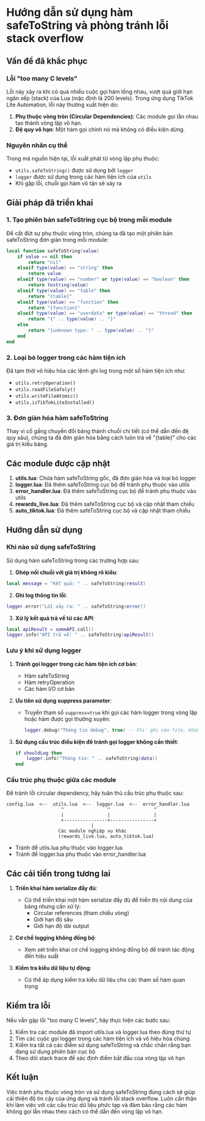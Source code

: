 # Hướng dẫn sử dụng hàm safeToString và phòng tránh lỗi stack overflow

## Vấn đề đã khắc phục

### Lỗi "too many C levels"
Lỗi này xảy ra khi có quá nhiều cuộc gọi hàm lồng nhau, vượt quá giới hạn ngăn xếp (stack) của Lua (mặc định là 200 levels). Trong ứng dụng TikTok Lite Automation, lỗi này thường xuất hiện do:

1. **Phụ thuộc vòng tròn (Circular Dependencies)**: Các module gọi lẫn nhau tạo thành vòng lặp vô hạn.
2. **Đệ quy vô hạn**: Một hàm gọi chính nó mà không có điều kiện dừng.

### Nguyên nhân cụ thể
Trong mã nguồn hiện tại, lỗi xuất phát từ vòng lặp phụ thuộc:
- `utils.safeToString()` được sử dụng bởi `logger`
- `logger` được sử dụng trong các hàm tiện ích của `utils`
- Khi gặp lỗi, chuỗi gọi hàm vô tận sẽ xảy ra

## Giải pháp đã triển khai

### 1. Tạo phiên bản safeToString cục bộ trong mỗi module
Để cắt đứt sự phụ thuộc vòng tròn, chúng ta đã tạo một phiên bản safeToString đơn giản trong mỗi module:

```lua
local function safeToString(value)
    if value == nil then
        return "nil"
    elseif type(value) == "string" then
        return value
    elseif type(value) == "number" or type(value) == "boolean" then
        return tostring(value)
    elseif type(value) == "table" then
        return "{table}"
    elseif type(value) == "function" then
        return "{function}"
    elseif type(value) == "userdata" or type(value) == "thread" then
        return "{" .. type(value) .. "}"
    else
        return "{unknown type: " .. type(value) .. "}"
    end
end
```

### 2. Loại bỏ logger trong các hàm tiện ích
Đã tạm thời vô hiệu hóa các lệnh ghi log trong một số hàm tiện ích như:
- `utils.retryOperation()`
- `utils.readFileSafely()`
- `utils.writeFileAtomic()`
- `utils.isTikTokLiteInstalled()`

### 3. Đơn giản hóa hàm safeToString
Thay vì cố gắng chuyển đổi bảng thành chuỗi chi tiết (có thể dẫn đến đệ quy sâu), chúng ta đã đơn giản hóa bằng cách luôn trả về "{table}" cho các giá trị kiểu bảng.

## Các module được cập nhật

1. **utils.lua**: Chứa hàm safeToString gốc, đã đơn giản hóa và loại bỏ logger
2. **logger.lua**: Đã thêm safeToString cục bộ để tránh phụ thuộc vào utils
3. **error_handler.lua**: Đã thêm safeToString cục bộ để tránh phụ thuộc vào utils
4. **rewards_live.lua**: Đã thêm safeToString cục bộ và cập nhật tham chiếu
5. **auto_tiktok.lua**: Đã thêm safeToString cục bộ và cập nhật tham chiếu

## Hướng dẫn sử dụng

### Khi nào sử dụng safeToString
Sử dụng hàm safeToString trong các trường hợp sau:

1. **Ghép nối chuỗi với giá trị không rõ kiểu**: 
```lua
local message = "Kết quả: " .. safeToString(result)
```

2. **Ghi log thông tin lỗi**:
```lua
logger.error("Lỗi xảy ra: " .. safeToString(error))
```

3. **Xử lý kết quả trả về từ các API**:
```lua
local apiResult = someAPI.call()
logger.info("API trả về: " .. safeToString(apiResult))
```

### Lưu ý khi sử dụng logger

1. **Tránh gọi logger trong các hàm tiện ích cơ bản**:
   - Hàm safeToString
   - Hàm retryOperation
   - Các hàm I/O cơ bản

2. **Ưu tiên sử dụng suppress parameter**:
   - Truyền tham số `suppress=true` khi gọi các hàm logger trong vòng lặp hoặc hàm được gọi thường xuyên:
     ```lua
     logger.debug("Thông tin debug", true) -- Chỉ ghi vào file, không hiển thị
     ```

3. **Sử dụng cấu trúc điều kiện để tránh gọi logger không cần thiết**:
   ```lua
   if shouldLog then
       logger.info("Thông tin: " .. safeToString(data))
   end
   ```

### Cấu trúc phụ thuộc giữa các module

Để tránh lỗi circular dependency, hãy tuân thủ cấu trúc phụ thuộc sau:

```
config.lua  <--  utils.lua  <--  logger.lua  <--  error_handler.lua
                    ^                ^                ^
                    |                |                |
                    +----------------+----------------+
                               |
                   Các module nghiệp vụ khác
                   (rewards_live.lua, auto_tiktok.lua)
```

- Tránh để utils.lua phụ thuộc vào logger.lua
- Tránh để logger.lua phụ thuộc vào error_handler.lua

## Các cải tiến trong tương lai

1. **Triển khai hàm serialize đầy đủ**:
   - Có thể triển khai một hàm serialize đầy đủ để hiển thị nội dung của bảng nhưng cần xử lý:
     - Circular references (tham chiếu vòng)
     - Giới hạn độ sâu
     - Giới hạn độ dài output

2. **Cơ chế logging không đồng bộ**:
   - Xem xét triển khai cơ chế logging không đồng bộ để tránh tác động đến hiệu suất

3. **Kiểm tra kiểu dữ liệu tự động**:
   - Có thể áp dụng kiểm tra kiểu dữ liệu cho các tham số hàm quan trọng
   
## Kiểm tra lỗi

Nếu vẫn gặp lỗi "too many C levels", hãy thực hiện các bước sau:

1. Kiểm tra các module đã import utils.lua và logger.lua theo đúng thứ tự
2. Tìm các cuộc gọi logger trong các hàm tiện ích và vô hiệu hóa chúng
3. Kiểm tra tất cả các điểm sử dụng safeToString và chắc chắn rằng bạn đang sử dụng phiên bản cục bộ
4. Theo dõi stack trace để xác định điểm bắt đầu của vòng lặp vô hạn

## Kết luận

Việc tránh phụ thuộc vòng tròn và sử dụng safeToString đúng cách sẽ giúp cải thiện độ tin cậy của ứng dụng và tránh lỗi stack overflow. Luôn cẩn thận khi làm việc với các cấu trúc dữ liệu phức tạp và đảm bảo rằng các hàm không gọi lẫn nhau theo cách có thể dẫn đến vòng lặp vô hạn. 